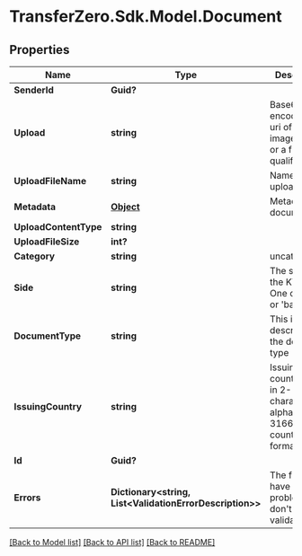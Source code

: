 
# TransferZero.Sdk.Model.Document

## Properties

Name | Type | Description | Notes
------------ | ------------- | ------------- | -------------
**SenderId** | **Guid?** |  | [optional] 
**Upload** | **string** | Base64 encoded data uri of an image/pdf file or a fully qualified url | 
**UploadFileName** | **string** | Name of the upload | 
**Metadata** | [**Object**](.md) | Metadata of document | [optional] 
**UploadContentType** | **string** |  | [optional] 
**UploadFileSize** | **int?** |  | [optional] 
**Category** | **string** | uncategorised | [optional] 
**Side** | **string** | The side of the KYC ID. One of &#39;front&#39; or &#39;back&#39; | [optional] 
**DocumentType** | **string** | This is a brief description of the document type | [optional] 
**IssuingCountry** | **string** | Issuing country of ID in 2-character alpha ISO 3166-2 country format | [optional] 
**Id** | **Guid?** |  | [optional] 
**Errors** | **Dictionary&lt;string, List&lt;ValidationErrorDescription&gt;&gt;** | The fields that have some problems and don&#39;t pass validation | [optional] 

[[Back to Model list]](../README.md#documentation-for-models)
[[Back to API list]](../README.md#documentation-for-api-endpoints)
[[Back to README]](../README.md)

